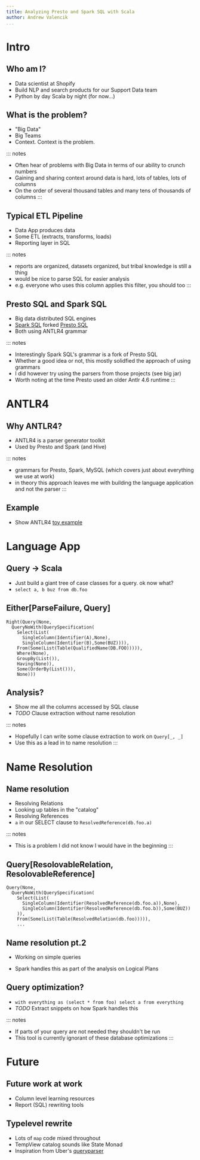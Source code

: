```yaml
---
title: Analyzing Presto and Spark SQL with Scala
author: Andrew Valencik
...
```


# Intro

## Who am I?
<!--
SQL remains the ubiquitous tool of data reporting, analysis, and exploration.
However, sharing context and common usage for datasets across teams is a manual and elective process, leading to poorly repeated patterns and bad habits.
This talk will review a new system, written in Scala, which enables SQL query analysis such as finding commonly joined tables, tracking column lineage, and discovering unused columns.
A primary focus of the effort is to increase data discovery among various data science teams.
-->
  - Data scientist at Shopify
  - Build NLP and search products for our Support Data team
  - Python by day Scala by night (for now...)

## What is the problem?
  - "Big Data"
  - Big Teams
  - Context. Context is the problem.

::: notes
  - Often hear of problems with Big Data in terms of our ability to crunch numbers
  - Gaining and sharing context around data is hard, lots of tables, lots of columns
  - On the order of several thousand tables and many tens of thousands of columns
:::

## Typical ETL Pipeline
  - Data App produces data
  - Some ETL (extracts, transforms, loads)
  - Reporting layer in SQL

::: notes
  - reports are organized, datasets organized, but tribal knowledge is still a thing
  - would be nice to parse SQL for easier analysis
  - e.g. everyone who uses this column applies this filter, you should too
:::

## Presto SQL and Spark SQL
 - Big data distributed SQL engines
 - [Spark SQL][sparksql] forked [Presto SQL][prestosql]
 - Both using ANTLR4 grammar

::: notes
  - Interestingly Spark SQL's grammar is a fork of Presto SQL
  - Whether a good idea or not, this mostly solidfied the approach of using grammars
  - I did however try using the parsers from those projects (see big jar)
  - Worth noting at the time Presto used an older Antlr 4.6 runtime
:::

# ANTLR4

## Why ANTLR4?
  - ANTLR4 is a parser generator toolkit
  - Used by Presto and Spark (and Hive)

::: notes
  - grammars for Presto, Spark, MySQL (which covers just about everything we use at work)
  - in theory this approach leaves me with building the language application and not the parser
:::

## Example
  - Show ANTLR4 [toy example](https://github.com/valencik/antlr4-scala-example)


# Language App

## Query -> Scala
  - Just build a giant tree of case classes for a query. ok now what?
  - `select a, b buz from db.foo`

## Either[ParseFailure, Query]
  ```
  Right(Query(None,
    QueryNoWith(QuerySpecification(
      Select(List(
        SingleColumn(Identifier(A),None),
        SingleColumn(Identifier(B),Some(BUZ)))),
      From(Some(List(Table(QualifiedName(DB.FOO))))),
      Where(None),
      GroupBy(List()),
      Having(None)),
      Some(OrderBy(List())),
      None)))
  ```

## Analysis?
  - Show me all the columns accessed by SQL clause
  - _TODO_ Clause extraction without name resolution

::: notes
 - Hopefully I can write some clause extraction to work on `Query[_, _]`
 - Use this as a lead in to name resolution
:::


# Name Resolution

## Name resolution
  - Resolving Relations
  - Looking up tables in the "catalog"
  - Resolving References
  - `a` in our SELECT clause to `ResolvedReference(db.foo.a)`

::: notes
 - This is a problem I did not know I would have in the beginning
:::

## Query[ResolovableRelation, ResolovableReference]
```
Query(None,
  QueryNoWith(QuerySpecification(
    Select(List(
      SingleColumn(Identifier(ResolvedReference(db.foo.a)),None),
      SingleColumn(Identifier(ResolvedReference(db.foo.b)),Some(BUZ))
    )),
    From(Some(List(Table(ResolvedRelation(db.foo))))),
    ...
```

## Name resolution pt.2
  - Working on simple queries
<!--
  - To work on CTEs we should hopefully be able to just recurse on the sub queries with the same function
  - working on CTEs... well it works on the sub queries but doesn't on the child queries
  - Information is not being shared from the sub query to the child query
-->
  - Spark handles this as part of the analysis on Logical Plans

## Query optimization?
  - `with everything as (select * from foo) select a from everything`
  - _TODO_ Extract snippets on how Spark handles this

::: notes
  - If parts of your query are not needed they shouldn't be run
  - This tool is currently ignorant of these database optimizations
:::

# Future

## Future work at work
  - Column level learning resources
  - Report (SQL) rewriting tools

## Typelevel rewrite
  - Lots of `map` code mixed throughout
  - TempView catalog sounds like State Monad
  - Inspiration from Uber's [queryparser][queryparser]

 [sparksql]: https://github.com/apache/spark/blob/v2.3.2/sql/catalyst/src/main/antlr4/org/apache/spark/sql/catalyst/parser/SqlBase.g4
 [prestosql]: https://github.com/prestodb/presto/blob/0.211/presto-parser/src/main/antlr4/com/facebook/presto/sql/parser/SqlBase.g4
 [queryparser]: https://github.com/uber/queryparser
